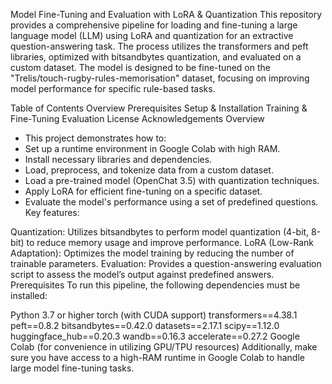 Model Fine-Tuning and Evaluation with LoRA & Quantization
This repository provides a comprehensive pipeline for loading and fine-tuning a large language model (LLM) using LoRA and quantization for an extractive question-answering task. The process utilizes the transformers and peft libraries, optimized with bitsandbytes quantization, and evaluated on a custom dataset. The model is designed to be fine-tuned on the "Trelis/touch-rugby-rules-memorisation" dataset, focusing on improving model performance for specific rule-based tasks.

Table of Contents
Overview
Prerequisites
Setup & Installation
Training & Fine-Tuning
Evaluation
License
Acknowledgements
Overview
- This project demonstrates how to:
- Set up a runtime environment in Google Colab with high RAM.
- Install necessary libraries and dependencies.
- Load, preprocess, and tokenize data from a custom dataset.
- Load a pre-trained model (OpenChat 3.5) with quantization techniques.
- Apply LoRA for efficient fine-tuning on a specific dataset.
- Evaluate the model's performance using a set of predefined questions.
Key features:

Quantization: Utilizes bitsandbytes to perform model quantization (4-bit, 8-bit) to reduce memory usage and improve performance.
LoRA (Low-Rank Adaptation): Optimizes the model training by reducing the number of trainable parameters.
Evaluation: Provides a question-answering evaluation script to assess the model’s output against predefined answers.
Prerequisites
To run this pipeline, the following dependencies must be installed:

Python 3.7 or higher
torch (with CUDA support)
transformers==4.38.1
peft==0.8.2
bitsandbytes==0.42.0
datasets==2.17.1
scipy==1.12.0
huggingface_hub==0.20.3
wandb==0.16.3
accelerate==0.27.2
Google Colab (for convenience in utilizing GPU/TPU resources)
Additionally, make sure you have access to a high-RAM runtime in Google Colab to handle large model fine-tuning tasks.
